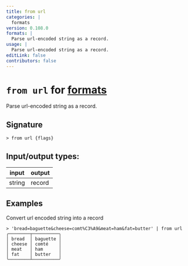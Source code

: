 ```yaml
---
title: from url
categories: |
  formats
version: 0.108.0
formats: |
  Parse url-encoded string as a record.
usage: |
  Parse url-encoded string as a record.
editLink: false
contributors: false
---
```

<!-- This file is automatically generated. Please edit the command in https://github.com/nushell/nushell instead. -->

# `from url` for [formats](/commands/categories/formats.md)

<div class='command-title'>Parse url-encoded string as a record.</div>

## Signature

```> from url {flags} ```


## Input/output types:

| input  | output |
| ------ | ------ |
| string | record |
## Examples

Convert url encoded string into a record
```nu
> 'bread=baguette&cheese=comt%C3%A9&meat=ham&fat=butter' | from url
╭────────┬──────────╮
│ bread  │ baguette │
│ cheese │ comté    │
│ meat   │ ham      │
│ fat    │ butter   │
╰────────┴──────────╯
```
